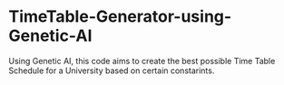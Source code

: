 # TimeTable-Generator-using-Genetic-AI
Using Genetic AI, this code aims to create the best possible Time Table Schedule for a University based on certain constarints. 
